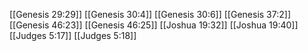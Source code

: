 [[Genesis 29:29]]
[[Genesis 30:4]]
[[Genesis 30:6]]
[[Genesis 37:2]]
[[Genesis 46:23]]
[[Genesis 46:25]]
[[Joshua 19:32]]
[[Joshua 19:40]]
[[Judges 5:17]]
[[Judges 5:18]]
